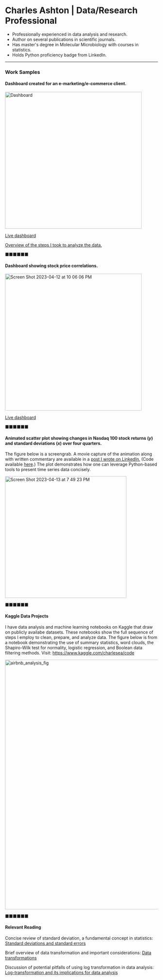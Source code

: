 # Charles Ashton | Data/Research Professional

- Professionally experienced in data analysis and research.
- Author on several publications in scientific journals.
- Has master's degree in Molecular Microbiology with courses in statistics.
- Holds Python proficiency badge from LinkedIn.

---

### Work Samples

#### Dashboard created for an e-marketing/e-commerce client.

<img width="450" alt="Dashboard" src="https://user-images.githubusercontent.com/93352455/229388397-4e00e2d0-2815-4665-9431-48ebf4f59297.png">

[Live dashboard](https://order-data-analysis-dashboard.onrender.com/)

[Overview of the steps I took to analyze the data.](/sales-data-analysis.md)

■■■■■■

#### Dashboard showing stock price correlations.

<img width="450" alt="Screen Shot 2023-04-12 at 10 06 06 PM" src="https://user-images.githubusercontent.com/93352455/231640481-eb321e15-ec30-42c5-8b6d-6be74fe209af.png">

[Live dashboard](https://charles1a-stock-correlations-stock-correlations-app-t9rt1p.streamlit.app/)

■■■■■■

#### Animated scatter plot showing changes in Nasdaq 100 stock returns (*y*) and standard deviations (*x*) over four quarters.

The figure below is a screengrab. A movie capture of the animation along with written commentary are available in a [post I wrote on LinkedIn.](https://www.linkedin.com/posts/charles-ashton-ms_python-dataanalysis-stocks-activity-7049775343758413824-svK2?utm_source=share&utm_medium=member_desktop) (Code available [here](/animated_scatter_plot/Ndaq-100-animtd-scatter.ipynb).) The plot demonstrates how one can leverage Python-based tools to present time series data concisely.

<img width="400" alt="Screen Shot 2023-04-13 at 7 49 23 PM" src="https://user-images.githubusercontent.com/93352455/231935365-b39915ee-3d1c-48d3-8af3-2fb526f1c65b.png">

■■■■■■

#### Kaggle Data Projects

I have data analysis and machine learning notebooks on Kaggle that draw on publicly availabe datasets. These notebooks show the full sequence of steps I employ to clean, prepare, and analyze data. The figure below is from a notebook demonstrating the use of summary statistics, word clouds, the Shapiro-Wilk test for normality, logistic regression, and Boolean data filtering methods. Visit: https://www.kaggle.com/charlesea/code

<img width="821" alt="airbnb_analysis_fig" src="https://github.com/Charles1A/Charles1A.github.io/assets/93352455/9b848bc7-7f5b-4590-bea3-ed0aeb96ae30">

■■■■■■

#### Relevant Reading

Concise review of standard deviation, a fundamental concept in statistics: [Standard deviations and standard errors](https://pubmed.ncbi.nlm.nih.gov/16223828/)

Brief overview of data transformation and important considerations: [Data transformations](https://www.biostathandbook.com/transformation.html)

Discussion of potential pitfalls of using log transformation in data analysis: [Log-transformation and its implications for data analysis](https://www.ncbi.nlm.nih.gov/pmc/articles/PMC4120293/)
